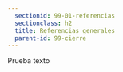 ```yaml
---
  sectionid: 99-01-referencias
  sectionclass: h2
  title: Referencias generales
  parent-id: 99-cierre
---
```


Prueba texto
